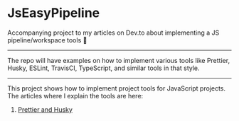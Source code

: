 # JsEasyPipeline

Accompanying project to my articles on Dev.to about implementing a JS pipeline/workspace tools 📝

---

The repo will have examples on how to implement various tools like Prettier, Husky, ESLint, TravisCI, TypeScript, and similar tools in that style.

---
This project shows how to implement project tools for JavaScript projects. The articles where I explain the tools are here:
1. [Prettier and Husky]()
